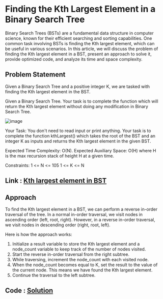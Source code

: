 # Finding the Kth Largest Element in a Binary Search Tree
Binary Search Trees (BSTs) are a fundamental data structure in computer science, known for their efficient searching and sorting capabilities. One common task involving BSTs is finding the Kth largest element, which can be useful in various scenarios. In this article, we will discuss the problem of finding the Kth largest element in a BST, present an approach to solve it, provide optimized code, and analyze its time and space complexity.

 

## Problem Statement
Given a Binary Search Tree and a positive integer K, we are tasked with finding the Kth largest element in the BST.

 


Given a Binary Search Tree. Your task is to complete the function which will return the Kth largest element without doing any modification in Binary Search Tree.

![image](https://github.com/VGandhi27/Data_Structures/assets/93124166/2f172462-268e-4d85-82ef-52ce776ac8f2)

Your Task:
You don't need to read input or print anything. Your task is to complete the function kthLargest() which takes the root of the BST and an integer K as inputs and returns the Kth largest element in the given BST.

Expected Time Complexity: O(N).
Expected Auxiliary Space: O(H) where H is the max recursion stack of height H at a given time.

Constraints:
1 <= N <= 105
1 <= K <= N


## Link : [Kth largest element in BST](https://practice.geeksforgeeks.org/problems/kth-largest-element-in-bst/1)



## Approach
To find the Kth largest element in a BST, we can perform a reverse in-order traversal of the tree. In a normal in-order traversal, we visit nodes in ascending order (left, root, right). However, in a reverse in-order traversal, we visit nodes in descending order (right, root, left).

Here is how the approach works:
1. Initialize a result variable to store the Kth largest element and a node_count variable to keep track of the number of nodes visited.
2. Start the reverse in-order traversal from the right subtree.
3. While traversing, increment the node_count with each visited node.
4. When the node_count becomes equal to K, set the result to the value of the current node. This means we have found the Kth largest element.
5. Continue the traversal to the left subtree.


## Code : [Solution](https://github.com/VGandhi27/Data_Structures/blob/main/Tree/Kth%20largest%20element%20in%20BST/code.py) 
 
